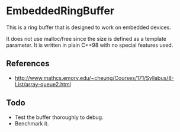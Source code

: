 # EmbeddedRingBuffer
This is a ring buffer that is designed to work on embedded devices.

It does not use malloc/free since the size is defined as a template parameter. It is written in plain C++98 with no special features used.

## References
  - http://www.mathcs.emory.edu/~cheung/Courses/171/Syllabus/8-List/array-queue2.html

## Todo
  - Test the buffer thoroughly to debug.
  - Benchmark it.
